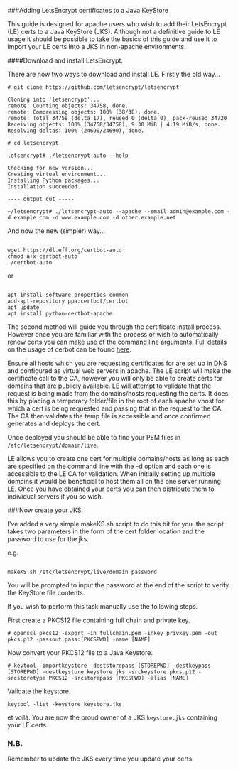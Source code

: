 ###Adding LetsEncrypt certificates to a Java KeyStore

This guide is designed for apache users who wish to add their LetsEncrypt (LE) certs to a Java KeyStore (JKS).
Although not a definitive guide to LE usage it should be possible to take the basics of this guide and use it to import your LE certs into a JKS in non-apache environments.

####Download and install LetsEncrypt.

There are now two ways to download and install LE.
Firstly the old way...

```
# git clone https://github.com/letsencrypt/letsencrypt

Cloning into 'letsencrypt'...
remote: Counting objects: 34758, done.
remote: Compressing objects: 100% (38/38), done.
remote: Total 34758 (delta 17), reused 0 (delta 0), pack-reused 34720
Receiving objects: 100% (34758/34758), 9.30 MiB | 4.19 MiB/s, done.
Resolving deltas: 100% (24690/24690), done.

# cd letsencrypt

letsencrypt# ./letsencrypt-auto --help

Checking for new version...
Creating virtual environment...
Installing Python packages...
Installation succeeded.

---- output cut -----

~/letsencrypt# ./letsencrypt-auto --apache --email admin@example.com -d example.com -d www.example.com -d other.example.net

```

And now the new (simpler) way...

```

wget https://dl.eff.org/certbot-auto
chmod a+x certbot-auto
./certbot-auto

```

or

```

apt install software-properties-common
add-apt-repository ppa:certbot/certbot
apt update
apt install python-certbot-apache

```

The second method will guide you through the certificate install process.
However once you are familiar with the process or wish to automatically renew certs you can make use of the command line arguments.
Full details on the usage of cerbot can be found [here](https://certbot.eff.org/docs/using.html).


Ensure all hosts which you are requesting certificates for are set up in DNS and configured as virtual web servers in apache.  The LE script will make the certificate call to the CA, however you will only be able to create certs for domains that are publicly available. LE will attempt to validate that the request is being made from the domains/hosts requesting the certs. It does this by placing a temporary folder/file in the root of each apache vhost for which a cert is being requested and passing that in the request to the CA. The CA then validates the temp file is accessible and once confirmed generates and deploys the cert.

Once deployed you should be able to find your PEM files in ```/etc/letsencrypt/domain/live```.

LE allows you to create one cert for multiple domains/hosts as long as each are specified on the command line with the –d option and each one is accessible to the LE CA for validation. When initially setting up multiple domains it would be beneficial to host them all on the one server running LE. Once you have obtained your certs you can then distribute them to individual servers if you so wish.

###Now create your JKS.

I've added a very simple makeKS.sh script to do this bit for you.
the script takes two parameters in the form of the cert folder location and the password to use for the jks.

e.g.
```

makeKS.sh /etc/letsencrypt/live/domain password

```
You will be prompted to input the password at the end of the script to verify the KeyStore file contents.

If you wish to perform this task manually use the following steps.

First create a PKCS12 file containing full chain and private key.
```
# openssl pkcs12 -export -in fullchain.pem -inkey privkey.pem -out pkcs.p12 -passout pass:[PKCSPWD] -name [NAME]
```

Now convert your PKCS12 file to a Java Keystore.
```
# keytool -importkeystore -deststorepass [STOREPWD] -destkeypass [STOREPWD] -destkeystore keystore.jks -srckeystore pkcs.p12 -srcstoretype PKCS12 -srcstorepass [PKCSPWD] -alias [NAME]
```

Validate the keystore.
```
keytool -list -keystore keystore.jks
```

et voilà. You are now the proud owner of a JKS ```keystore.jks``` containing your LE certs. 

### N.B.
Remember to update the JKS every time you update your certs.
